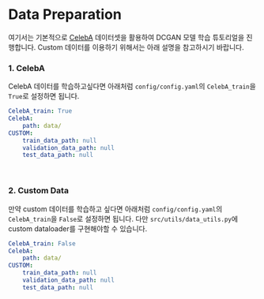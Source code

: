 # Data Preparation
여기서는 기본적으로 [CelebA](http://mmlab.ie.cuhk.edu.hk/projects/CelebA.html) 데이터셋을 활용하여 DCGAN 모델 학습 튜토리얼을 진행합니다.
Custom 데이터를 이용하기 위해서는 아래 설명을 참고하시기 바랍니다.

### 1. CelebA
CelebA 데이터를 학습하고싶다면 아래처럼 `config/config.yaml`의 `CelebA_train`을 `True`로 설정하면 됩니다.
```yaml
CelebA_train: True       
CelebA:
    path: data/
CUSTOM:
    train_data_path: null
    validation_data_path: null
    test_data_path: null
```
<br>

### 2. Custom Data
만약 custom 데이터를 학습하고 싶다면 아래처럼 `config/config.yaml`의 `CelebA_train`을 `False`로 설정하면 됩니다.
다만 `src/utils/data_utils.py`에 custom dataloader를 구현해야할 수 있습니다.
```yaml
CelebA_train: False
CelebA:
    path: data/
CUSTOM:
    train_data_path: null
    validation_data_path: null
    test_data_path: null
```